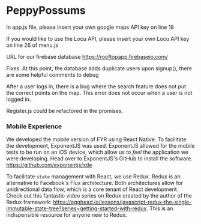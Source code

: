 # PeppyPossums

In app.js file, please insert your own google maps API key on line 18

If you would like to use the Locu API, please insert your own Locu API key on line 26 of menu.js

URL for our firebase database
https://rooftopapp.firebaseio.com/ 


Fixes: 
At this point, the database adds duplicate users upon signup(), there are some helpful comments to debug

After a user logs in, there is a bug where the search feature does not put the correct points on the map. This 
error does not occur when a user is not logged in. 

Register.js could be refactored in the promises.

### Mobile Experience

We developed the mobile version of FYR using React Native. To facilitate the development, ExponentJS was used. ExponentJS allowed for the mobile tests to be run on an iOS device, which allow us to *feel* the application we were developing. Head over to ExponentJS's GitHub to install the software. https://github.com/exponentjs/xde

To facilitate `state` management with React, we use Redux. Redux is an alternative to Facebook's Flux architecture. Both architectures allow for unidirectional data flow, which is a core tenant of React development. Check out this fantastic video series on Redux created by the author of the Redux framework: https://egghead.io/lessons/javascript-redux-the-single-immutable-state-tree?series=getting-started-with-redux. This is an indispensible resource for anyone new to Redux.
